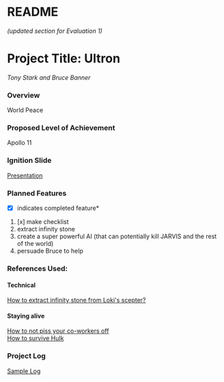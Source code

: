  
README
====================== 
*(updated section for Evaluation 1)*

# Project Title: Ultron
*Tony Stark and Bruce Banner*

### Overview
World Peace

### Proposed Level of Achievement
Apollo 11

### Ignition Slide
[Presentation][]

  
### Planned Features
*[x] indicates completed feature*

1. [x] make checklist
2. extract infinity stone
3. create a super powerful AI (that can potentially kill JARVIS and the rest of the world)
4. persuade Bruce to help

<!-- for later milestone
### Justifications for Apollo 11
 
This section added for teams to use as a template for Evaluation 3.  You should state the level that you wish to get, as well as a justification that consists of what you did to satisfy the minimum requirements for that achievement, against the details in Post @159).

Our team proposes that we should be granted Project Gemini (Intermediate) level of achievement.
As you can see from our log we have been active over all three months of the project and have a record of sustained contribution to our Orbital project.  We have completed Liftoff, and met each other on and off through the months to develop our web application using the recommended Google App Engine using Python.
 
With respect to Mission Control topics, Min attended one session physically, while Wee Sun watched two sessions.  We have used some of the technologies (Bootstrap, Maps API) in our project, but have also watched the Unit Testing sesion although that hasn't made it into our project.
 
With respect to Peer evaluation, we have tried our best to give constructive feedback in the free-text fields, going beyond the minimum requirement for offering feedback to you, our peers. Hopefully you will agree and grant us a minimum of 2.5 / 4 stars for feedback from you. We're hoping for your 3 or 4 ratings for the peer feedback evaluation.
For the four additional features on top of the basic project we would like our peers and the instruction staff to consider the following for the criteria for Project Gemini (culled from Post @159). Hopefully this grants us the 2.5/4 minimum from all of you (please?):
·       Added Facebook system for sending thank yous (as like button by the receiving party): counts again Social integration (see e.g. https://developers.facebook.com/docs/plugins/).
 
·       Google Login: counts against Facebook or OpenID login (other than that provided automatically by Google App Engine), see e.g. https://developers.facebook.com/docs/facebook-login,https://developers.google.com/appengine/articles/openid.
 
·       Added pins and local maps for events: counts against Google Maps API https://developers.google.com/maps/, or OneMap API http://www.onemap.sg/api/help/.
 
·       Adding in auto-suggested pictures for gifts via querying Google Image against the user's description of the gift: counts against Other features.
 
We wished to have been able to complete some form of user testing but we ran out of time. We hope to poll more friends as they return to school at Week 0 and 1 for this, but we understand that this cannot be counted as the project is officially over with Evaluation 3 :-( Oh well.
-->

### References Used:

#### Technical
[How to extract infinity stone from Loki's scepter?][]<br>
#### Staying alive
[How to not piss your co-workers off][]<br>
[How to survive Hulk][]
 
### Project Log
[Sample Log][]

<!-- links -->
[Presentation]: https://www.youtube.com/watch?v=JAUoeqvedMo
[How to extract infinity stone from Loki's scepter?]: http://en.wikipedia.org/wiki/Infinity_Gems
[How to not piss your co-workers off]: https://www.youtube.com/watch?v=dQw4w9WgXcQ
[How to survive Hulk]: https://www.youtube.com/watch?v=mjx-02XWuzk
[sample log]: https://docs.google.com/spreadsheets/d/16DoFqCnEItfvpRUloJWSOAIK1lMIedCda2Vt4Fi2mtk/edit?usp=sharing